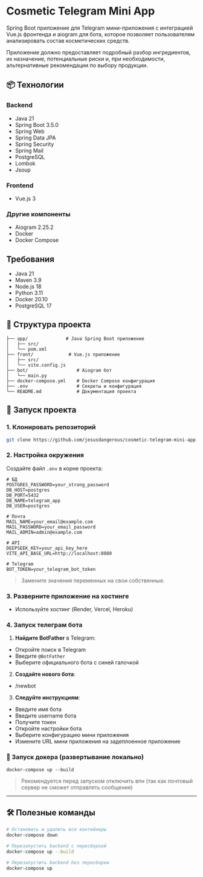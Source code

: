 # Cosmetic Telegram Mini App

Spring Boot приложение для Telegram мини-приложения с интеграцией Vue.js фронтенда и aiogram для бота, которое позволяет пользователям анализировать состав косметических средств.

Приложение должно предоставляет подробный разбор ингредиентов, их назначение, потенциальные риски и, при необходимости, альтернативные рекомендации по выбору продукции.

## 📦 Технологии

### Backend
- Java 21
- Spring Boot 3.5.0
- Spring Web
- Spring Data JPA
- Spring Security
- Spring Mail
- PostgreSQL
- Lombok
- Jsoup

### Frontend
- Vue.js 3

### Другие компоненты
- Aiogram 2.25.2
- Docker
- Docker Compose

## Требования
- Java 21
- Maven 3.9
- Node.js 18
- Python 3.11
- Docker 20.10
- PostgreSQL 17

## 📂 Структура проекта

```
├── app/              # Java Spring Boot приложение
│   ├── src/
│   └── pom.xml
├── front/             # Vue.js приложение
│   ├── src/
│   └── vite.config.js
├── bot/                  # Aiogram бот
│   └── main.py
├── docker-compose.yml    # Docker Compose конфигурация
├── .env                  # Секреты и конфигурация
└── README.md             # Документация проекта
```
## 🚀 Запуск проекта

### 1. Клонировать репозиторий

```bash
git clone https://github.com/jesusdangerous/cosmetic-telegram-mini-app.git
```

### 2. Настройка окружения

Создайте файл `.env` в корне проекта:

```env
# БД
POSTGRES_PASSWORD=your_strong_password
DB_HOST=postgres
DB_PORT=5432
DB_NAME=telegram_app
DB_USER=postgres

# Почта
MAIL_NAME=your_email@example.com
MAIL_PASSWORD=your_email_password
MAIL_ADMIN=admin@example.com

# API
DEEPSEEK_KEY=your_api_key_here
VITE_API_BASE_URL=http://localhost:8080

# Telegram
BOT_TOKEN=your_telegram_bot_token
```
> Замените значения переменных на свои собственные.

### 3. Разверните приложение на хостинге
- Используйте хостинг (Render, Vercel, Heroku)

### 4. Запуск телеграм бота

1. **Найдите BotFather** в Telegram:
- Откройте поиск в Telegram
- Введите `@BotFather`
- Выберите официального бота с синей галочкой

2. **Создайте нового бота**:
- /newbot

3. **Следуйте инструкциям**:
- Введите имя бота
- Введите username бота
- Получите токен
- Откройте настройки бота
- Выберите конфигурацию мини приложения
- Измените URL мини приложения на задеплоенное приложение

### 🐳 Запуск докера (развертывание локально)

```
docker-compose up --build
```

> Рекомендуется перед запуском отключить впн (так как почтовый сервер не сможет отправлять сообщения)

---

## 🛠 Полезные команды

```bash
# Остановить и удалить все контейнеры
docker-compose down

# Перезапустить backend с пересборкой
docker-compose up --build

# Перезапустить backend без пересборки
docker-compose up 
```
